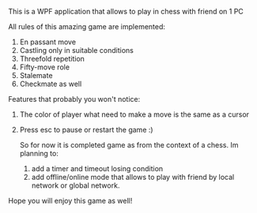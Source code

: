 This is a WPF application that allows to play in chess with friend on 1 PC

All rules of this amazing game are implemented: 
1. En passant move
2. Castling only in suitable conditions
3. Threefold repetition
4. Fifty-move role
5. Stalemate
6. Checkmate as well

Features that probably you won't notice:
1. The color of player what need to make a move is the same as a cursor
2. Press esc to pause or restart the game :)

   So for now it is completed game as from the context of a chess.
   Im planning to:
   1. add a timer and timeout losing condition
   2. add offline/online mode that allows to play with friend by local network or global network.
  
Hope you will enjoy this game as well! 
